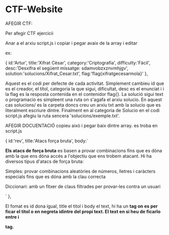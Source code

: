 # CTF-Website

AFEGIR CTF:

Per afegir CTF ejercicii

Anar a el arxiu script.js i copiar i pegar avaix de la array i editar

ex: 

  { 
    id:'Artur', 
    title:'Xifrat Cèsar', 
    category:'Criptografía', 
    difficulty:'Fàcil',
    desc:'Desxifra el següent missatge: sdamvobzxznvmhjgv',
    solution:'solucions/Xifrat_Cesar.txt',
    flag:'flag{xifratgecesarmola}'
  },

Aquest es el codi per defecte de cada activitat. Simplement cambieu id que es el creador, el títol, categoria la que sigui, dificultat, desc es el enunciat i i la flag es la resposta contenida en el contenidor flag{}. La solució sigui text o programacio es simpleent una ruta on s'agafa el arxiu solucio.
En aquest cas solucions/ es la carpeta doncs creu un arxiu txt amb la solucio que es literalment escriure dintre. Finalment en al categoria de Solucio en el codi script.js afegiu la ruta sencera 'solucions/exemple.txt'.


AFEGIR DOCUENTACIÓ
copieu això i pegar baix dintre array. es troba en script.js

  { id:'rev', title:'Atacs força bruta', body:`<p><strong>Els atacs de força bruta</strong> 
     es basen a provar combinacions fins que es dóna amb la que ens dóna accés a l'objectiu que ens trobem atacant. 
Hi ha diversos tipus d'atacs de força bruta: 

Simples: provar combinacions aleatòries de números, lletres i caràcters especials fins que es dóna amb la clau correcta 

Diccionari: amb un fitxer de claus filtrades per provar-les contra un usuari

  </p>` },


El fomat es id dona igual, title el titol i body el text, hi ha un <strong> tag on es per ficar el  titol o en negreta idintre del propi text. El text en si heu de ficarlo entre <strong> i </p> tag.
